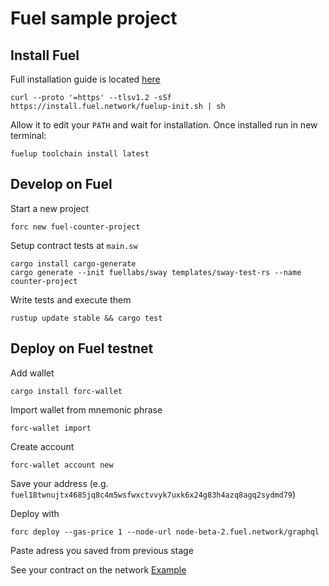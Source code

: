 # Fuel sample project

## Install Fuel
Full installation guide is located [here](https://install.fuel.network/master/installation/index.html)  
```
curl --proto '=https' --tlsv1.2 -sSf https://install.fuel.network/fuelup-init.sh | sh
```
Allow it to edit your `PATH` and wait for installation. Once installed run in new terminal:  
```
fuelup toolchain install latest
```
## Develop on Fuel
Start a new project  
```
forc new fuel-counter-project
```
Setup contract tests at `main.sw`
```
cargo install cargo-generate
cargo generate --init fuellabs/sway templates/sway-test-rs --name counter-project 
```
Write tests and execute them
```
rustup update stable && cargo test
```
## Deploy on Fuel testnet
Add wallet
```
cargo install forc-wallet
```
Import wallet from mnemonic phrase
```
forc-wallet import
```
Create account
```
forc-wallet account new
```
Save your address (e.g. `fuel18twnujtx4685jq8c4m5wsfwxctvvyk7uxk6x24g83h4azq8agq2sydmd79`)

Deploy with
```
forc deploy --gas-price 1 --node-url node-beta-2.fuel.network/graphql
```
Paste adress you saved from previous stage

See your contract on the network [Example](https://fuellabs.github.io/block-explorer-v2/beta-2/#/address/0x3edb96c23766b8504caaff042994efa18460e7ba27f60191394a6bcf5be8d7d8)